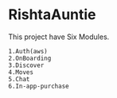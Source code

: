 # RishtaAuntie

This project have Six Modules.

```
1.Auth(aws)
2.OnBoarding
3.Discover
4.Moves
5.Chat
6.In-app-purchase
```
